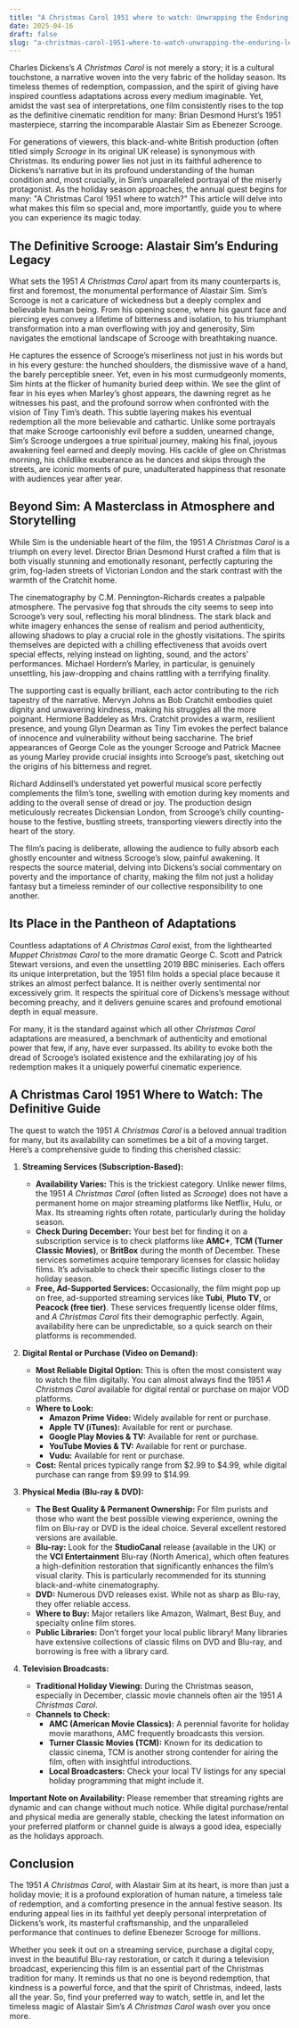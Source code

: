 ```yaml
---
title: "A Christmas Carol 1951 where to watch: Unwrapping the Enduring Legacy of Alastair Sim’s Definitive Scrooge"
date: 2025-04-16
draft: false
slug: "a-christmas-carol-1951-where-to-watch-unwrapping-the-enduring-legacy-of-alastair-sims-definitive-scrooge" 
---
```


Charles Dickens’s *A Christmas Carol* is not merely a story; it is a cultural touchstone, a narrative woven into the very fabric of the holiday season. Its timeless themes of redemption, compassion, and the spirit of giving have inspired countless adaptations across every medium imaginable. Yet, amidst the vast sea of interpretations, one film consistently rises to the top as the definitive cinematic rendition for many: Brian Desmond Hurst’s 1951 masterpiece, starring the incomparable Alastair Sim as Ebenezer Scrooge.

For generations of viewers, this black-and-white British production (often titled simply *Scrooge* in its original UK release) is synonymous with Christmas. Its enduring power lies not just in its faithful adherence to Dickens’s narrative but in its profound understanding of the human condition and, most crucially, in Sim’s unparalleled portrayal of the miserly protagonist. As the holiday season approaches, the annual quest begins for many: "A Christmas Carol 1951 where to watch?" This article will delve into what makes this film so special and, more importantly, guide you to where you can experience its magic today.

The Definitive Scrooge: Alastair Sim’s Enduring Legacy
------------------------------------------------------

What sets the 1951 *A Christmas Carol* apart from its many counterparts is, first and foremost, the monumental performance of Alastair Sim. Sim’s Scrooge is not a caricature of wickedness but a deeply complex and believable human being. From his opening scene, where his gaunt face and piercing eyes convey a lifetime of bitterness and isolation, to his triumphant transformation into a man overflowing with joy and generosity, Sim navigates the emotional landscape of Scrooge with breathtaking nuance.

He captures the essence of Scrooge’s miserliness not just in his words but in his every gesture: the hunched shoulders, the dismissive wave of a hand, the barely perceptible sneer. Yet, even in his most curmudgeonly moments, Sim hints at the flicker of humanity buried deep within. We see the glint of fear in his eyes when Marley’s ghost appears, the dawning regret as he witnesses his past, and the profound sorrow when confronted with the vision of Tiny Tim’s death. This subtle layering makes his eventual redemption all the more believable and cathartic. Unlike some portrayals that make Scrooge cartoonishly evil before a sudden, unearned change, Sim’s Scrooge undergoes a true spiritual journey, making his final, joyous awakening feel earned and deeply moving. His cackle of glee on Christmas morning, his childlike exuberance as he dances and skips through the streets, are iconic moments of pure, unadulterated happiness that resonate with audiences year after year.

Beyond Sim: A Masterclass in Atmosphere and Storytelling
--------------------------------------------------------

While Sim is the undeniable heart of the film, the 1951 *A Christmas Carol* is a triumph on every level. Director Brian Desmond Hurst crafted a film that is both visually stunning and emotionally resonant, perfectly capturing the grim, fog-laden streets of Victorian London and the stark contrast with the warmth of the Cratchit home.

The cinematography by C.M. Pennington-Richards creates a palpable atmosphere. The pervasive fog that shrouds the city seems to seep into Scrooge’s very soul, reflecting his moral blindness. The stark black and white imagery enhances the sense of realism and period authenticity, allowing shadows to play a crucial role in the ghostly visitations. The spirits themselves are depicted with a chilling effectiveness that avoids overt special effects, relying instead on lighting, sound, and the actors’ performances. Michael Hordern’s Marley, in particular, is genuinely unsettling, his jaw-dropping and chains rattling with a terrifying finality.

The supporting cast is equally brilliant, each actor contributing to the rich tapestry of the narrative. Mervyn Johns as Bob Cratchit embodies quiet dignity and unwavering kindness, making his struggles all the more poignant. Hermione Baddeley as Mrs. Cratchit provides a warm, resilient presence, and young Glyn Dearman as Tiny Tim evokes the perfect balance of innocence and vulnerability without being saccharine. The brief appearances of George Cole as the younger Scrooge and Patrick Macnee as young Marley provide crucial insights into Scrooge’s past, sketching out the origins of his bitterness and regret.

Richard Addinsell’s understated yet powerful musical score perfectly complements the film’s tone, swelling with emotion during key moments and adding to the overall sense of dread or joy. The production design meticulously recreates Dickensian London, from Scrooge’s chilly counting-house to the festive, bustling streets, transporting viewers directly into the heart of the story.

The film’s pacing is deliberate, allowing the audience to fully absorb each ghostly encounter and witness Scrooge’s slow, painful awakening. It respects the source material, delving into Dickens’s social commentary on poverty and the importance of charity, making the film not just a holiday fantasy but a timeless reminder of our collective responsibility to one another.

Its Place in the Pantheon of Adaptations
----------------------------------------

Countless adaptations of *A Christmas Carol* exist, from the lighthearted *Muppet Christmas Carol* to the more dramatic George C. Scott and Patrick Stewart versions, and even the unsettling 2019 BBC miniseries. Each offers its unique interpretation, but the 1951 film holds a special place because it strikes an almost perfect balance. It is neither overly sentimental nor excessively grim. It respects the spiritual core of Dickens’s message without becoming preachy, and it delivers genuine scares and profound emotional depth in equal measure.

For many, it is the standard against which all other *Christmas Carol* adaptations are measured, a benchmark of authenticity and emotional power that few, if any, have ever surpassed. Its ability to evoke both the dread of Scrooge’s isolated existence and the exhilarating joy of his redemption makes it a uniquely powerful cinematic experience.

A Christmas Carol 1951 Where to Watch: The Definitive Guide
-----------------------------------------------------------

The quest to watch the 1951 *A Christmas Carol* is a beloved annual tradition for many, but its availability can sometimes be a bit of a moving target. Here’s a comprehensive guide to finding this cherished classic:

1. **Streaming Services (Subscription-Based):**

   * **Availability Varies:** This is the trickiest category. Unlike newer films, the 1951 *A Christmas Carol* (often listed as *Scrooge*) does not have a permanent home on major streaming platforms like Netflix, Hulu, or Max. Its streaming rights often rotate, particularly during the holiday season.
   * **Check During December:** Your best bet for finding it on a subscription service is to check platforms like **AMC+**, **TCM (Turner Classic Movies)**, or **BritBox** during the month of December. These services sometimes acquire temporary licenses for classic holiday films. It’s advisable to check their specific listings closer to the holiday season.
   * **Free, Ad-Supported Services:** Occasionally, the film might pop up on free, ad-supported streaming services like **Tubi**, **Pluto TV**, or **Peacock (free tier)**. These services frequently license older films, and *A Christmas Carol* fits their demographic perfectly. Again, availability here can be unpredictable, so a quick search on their platforms is recommended.
2. **Digital Rental or Purchase (Video on Demand):**

   * **Most Reliable Digital Option:** This is often the most consistent way to watch the film digitally. You can almost always find the 1951 *A Christmas Carol* available for digital rental or purchase on major VOD platforms.
   * **Where to Look:**
     + **Amazon Prime Video:** Widely available for rent or purchase.
     + **Apple TV (iTunes):** Available for rent or purchase.
     + **Google Play Movies & TV:** Available for rent or purchase.
     + **YouTube Movies & TV:** Available for rent or purchase.
     + **Vudu:** Available for rent or purchase.
   * **Cost:** Rental prices typically range from $2.99 to $4.99, while digital purchase can range from $9.99 to $14.99.
3. **Physical Media (Blu-ray & DVD):**

   * **The Best Quality & Permanent Ownership:** For film purists and those who want the best possible viewing experience, owning the film on Blu-ray or DVD is the ideal choice. Several excellent restored versions are available.
   * **Blu-ray:** Look for the **StudioCanal** release (available in the UK) or the **VCI Entertainment** Blu-ray (North America), which often features a high-definition restoration that significantly enhances the film’s visual clarity. This is particularly recommended for its stunning black-and-white cinematography.
   * **DVD:** Numerous DVD releases exist. While not as sharp as Blu-ray, they offer reliable access.
   * **Where to Buy:** Major retailers like Amazon, Walmart, Best Buy, and specialty online film stores.
   * **Public Libraries:** Don’t forget your local public library! Many libraries have extensive collections of classic films on DVD and Blu-ray, and borrowing is free with a library card.
4. **Television Broadcasts:**

   * **Traditional Holiday Viewing:** During the Christmas season, especially in December, classic movie channels often air the 1951 *A Christmas Carol*.
   * **Channels to Check:**
     + **AMC (American Movie Classics):** A perennial favorite for holiday movie marathons, AMC frequently broadcasts this version.
     + **Turner Classic Movies (TCM):** Known for its dedication to classic cinema, TCM is another strong contender for airing the film, often with insightful introductions.
     + **Local Broadcasters:** Check your local TV listings for any special holiday programming that might include it.

**Important Note on Availability:** Please remember that streaming rights are dynamic and can change without much notice. While digital purchase/rental and physical media are generally stable, checking the latest information on your preferred platform or channel guide is always a good idea, especially as the holidays approach.

Conclusion
----------

The 1951 *A Christmas Carol*, with Alastair Sim at its heart, is more than just a holiday movie; it is a profound exploration of human nature, a timeless tale of redemption, and a comforting presence in the annual festive season. Its enduring appeal lies in its faithful yet deeply personal interpretation of Dickens’s work, its masterful craftsmanship, and the unparalleled performance that continues to define Ebenezer Scrooge for millions.

Whether you seek it out on a streaming service, purchase a digital copy, invest in the beautiful Blu-ray restoration, or catch it during a television broadcast, experiencing this film is an essential part of the Christmas tradition for many. It reminds us that no one is beyond redemption, that kindness is a powerful force, and that the spirit of Christmas, indeed, lasts all the year. So, find your preferred way to watch, settle in, and let the timeless magic of Alastair Sim’s *A Christmas Carol* wash over you once more.